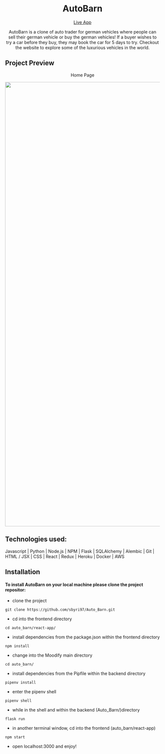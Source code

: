 <h1 align="center">
    AutoBarn
</h1>


<p align="center">
    <a href="https://autobarn.herokuapp.com/">Live App</a>
</p>

<p align="center">
    AutoBarn is a clone of auto trader for german vehicles where people can sell their german vehicle or buy the german vehicles! If a buyer wishes to try a car before they buy, they may book the car for 5 days to try. Checkout the website to explore some of the luxurious vehicles in the world.
</p>

<h2>
    Project Preview
</h2>


<p align="center">
    Home Page
</p>

<p align="center">
    <img width="1440" alt="Screen Shot 2022-03-27 at 6 41 45 PM" src="https://user-images.githubusercontent.com/85528106/160313222-7ee36704-aed5-45b0-abd3-1023f53b458a.png" />
</p>

## Technologies used:

Javascript | Python | Node.js | NPM | Flask | SQLAlchemy | Alembic | Git | HTML / JSX | CSS | React | Redux | Heroku | Docker | AWS

## Installation

#### To install AutoBarn on your local machine please clone the project repositor:
* clone the project
```
git clone https://github.com/sbyri97/Auto_Barn.git
```

* cd into the frontend directory
```
cd auto_barn/react-app/
```

* install dependencies from the package.json within the frontend directory
```
npm install
```

* change into the Moodify main directory
```
cd auto_barn/
```

* install dependencies from the Pipfile within the backend directory
```
pipenv install
```

* enter the pipenv shell
```
pipenv shell
```

* while in the shell and within the backend (Auto_Barn/)directory
```
flask run
```

* in another terminal window, cd into the frontend (auto_barn/react-app)
```
npm start
```

* open localhost:3000 and enjoy!
